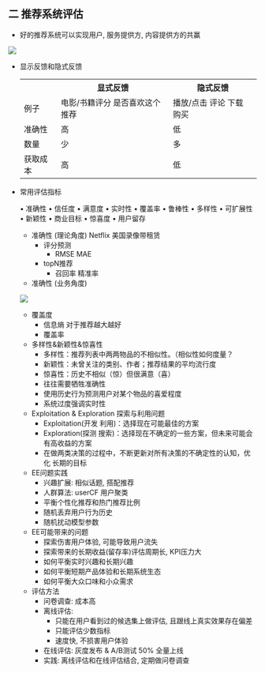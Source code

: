 ## 二 推荐系统评估

- 好的推荐系统可以实现用户, 服务提供方, 内容提供方的共赢

![](/img/recommend2.png)

- 显示反馈和隐式反馈

  <table>
    <tr>
      <th></th>
      <th>显式反馈</th>
      <th>隐式反馈</th>
    </tr>
    <tr>
   <td> 例子 </td>
   <td> 电影/书籍评分 
   是否喜欢这个推荐 </td>
   <td> 播放/点击 评论 下载 购买 </td>
    </tr>
    <tr>
      <td> 准确性 </td>
      <td> 高 </td>
      <td> 低 </td>
    </tr>
    <tr>
      <td> 数量 </td>
      <td> 少 </td>
      <td> 多 </td>
    </tr>
    <tr>
      <td> 获取成本 </td>
      <td> 高 </td>
      <td> 低 </td>
    </tr>
  </table>

- 常用评估指标

  • 准确性  • 信任度
  • 满意度  • 实时性
  • 覆盖率  • 鲁棒性
  • 多样性  • 可扩展性
  • 新颖性  • 商业⽬标
  • 惊喜度  • ⽤户留存

  - 准确性 (理论角度) Netflix 美国录像带租赁
    - 评分预测
      - RMSE   MAE
    - topN推荐
      - 召回率 精准率
  - 准确性 (业务角度)

  ![](/img/recommend3.png)

  - 覆盖度
    - 信息熵 对于推荐越大越好
    - 覆盖率
  - 多样性&新颖性&惊喜性
    - 多样性：推荐列表中两两物品的不相似性。（相似性如何度量？
    - 新颖性：未曾关注的类别、作者；推荐结果的平均流⾏度
    - 惊喜性：历史不相似（惊）但很满意（喜）
    - 往往需要牺牲准确性
    - 使⽤历史⾏为预测⽤户对某个物品的喜爱程度
    - 系统过度强调实时性
  - Exploitation & Exploration 探索与利用问题
    - Exploitation(开发 利用)：选择现在可能最佳的⽅案
    - Exploration(探测 搜索)：选择现在不确定的⼀些⽅案，但未来可能会有⾼收益的⽅案
    - 在做两类决策的过程中，不断更新对所有决策的不确定性的认知，优化
      长期的⽬标
  - EE问题实践
    - 兴趣扩展: 相似话题, 搭配推荐
    - 人群算法: userCF 用户聚类
    - 平衡个性化推荐和热门推荐比例
    - 随机丢弃用户行为历史
    - 随机扰动模型参数
  - EE可能带来的问题
    - 探索伤害用户体验, 可能导致用户流失
    - 探索带来的长期收益(留存率)评估周期长, KPI压力大
    - 如何平衡实时兴趣和长期兴趣
    - 如何平衡短期产品体验和长期系统生态
    - 如何平衡大众口味和小众需求
  - 评估方法
    - 问卷调查: 成本高
    - 离线评估:
      - 只能在用户看到过的候选集上做评估, 且跟线上真实效果存在偏差
      - 只能评估少数指标
      - 速度快, 不损害用户体验
    - 在线评估: 灰度发布 & A/B测试 50% 全量上线
    - 实践: 离线评估和在线评估结合, 定期做问卷调查